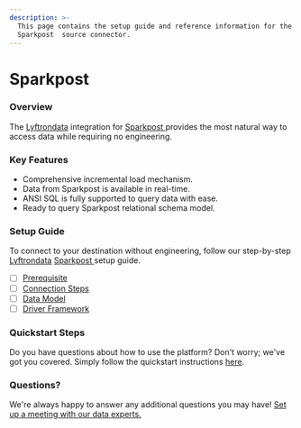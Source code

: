 ```yaml
---
description: >-
  This page contains the setup guide and reference information for the
  Sparkpost  source connector.
---
```


# Sparkpost

### Overview

The [Lyftrondata](https://www.lyftrondata.com/) integration for [Sparkpost ](None/)provides the most natural way to access data while requiring no engineering.

### Key Features

* Comprehensive incremental load mechanism.
* Data from Sparkpost is available in real-time.
* ANSI SQL is fully supported to query data with ease.
* Ready to query Sparkpost relational schema model.

### Setup Guide

To connect to your destination without engineering, follow our step-by-step [Lyftrondata](https://www.lyftrondata.com/) [Sparkpost ](None/)setup guide.

* [ ] [Prerequisite](prerequisite.md)
* [ ] [Connection Steps](connection-steps.md)
* [ ] [Data Model](data-model/erd.md)
* [ ] [Driver Framework](driver-framework/)

### Quickstart Steps

Do you have questions about how to use the platform? Don't worry; we've got you covered. Simply follow the quickstart instructions [here](../../).

### Questions? <a href="#questions" id="questions"></a>

We're always happy to answer any additional questions you may have! [Set up a meeting with our data experts.](https://www.lyftrondata.com/book-a-meeting/)
